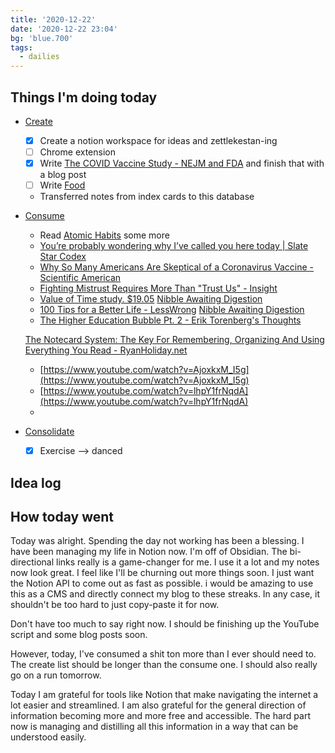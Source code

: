```yaml
---
title: '2020-12-22'
date: '2020-12-22 23:04'
bg: 'blue.700'
tags:
  - dailies
---
```


## Things I'm doing today

- [Create](https://www.notion.so/Create-4084eb80e7fa41fa8a2d8a0e22468726)

  - [x] Create a notion workspace for ideas and zettlekestan-ing
  - [ ] Chrome extension
  - [x] Write [The COVID Vaccine Study - NEJM and FDA](https://www.notion.so/The-COVID-Vaccine-Study-NEJM-and-FDA-4bb05b712b054f45ba95b1191908961d) and finish that with a blog post
  - [ ] Write [Food](https://www.notion.so/Food-5c88af27efb54097b67efa2393420840)
  - Transferred notes from index cards to this database

- [Consume](https://www.notion.so/Consume-f96a157a87cd4017b22ea65893616caf)

  - Read [Atomic Habits](https://www.notion.so/Atomic-Habits-d400e979d4214e89a2f206b3b7b70d30) some more
  - [You’re probably wondering why I’ve called you here today | Slate Star Codex](https://www.notion.so/You-re-probably-wondering-why-I-ve-called-you-here-today-Slate-Star-Codex-61764db5a98a4d84aabb1c610b479d19)
  - [Why So Many Americans Are Skeptical of a Coronavirus Vaccine - Scientific American](https://www.notion.so/Why-So-Many-Americans-Are-Skeptical-of-a-Coronavirus-Vaccine-Scientific-American-178460a4201d445d90fd79957c326bee)
  - [Fighting Mistrust Requires More Than "Trust Us" - Insight](https://www.notion.so/Fighting-Mistrust-Requires-More-Than-Trust-Us-Insight-9c6db02665d6418ea91938dcc87287dd)
  - [Value of Time study. \$19.05](https://www.notion.so/Value-of-Time-study-19-05-c8061f2e9f4744bb82a28f15a853197a) [Nibble Awaiting Digestion](https://www.notion.so/Nibble-Awaiting-Digestion-670c36f85a424b4e8677d26c988c5cce)
  - [100 Tips for a Better Life - LessWrong](https://www.notion.so/100-Tips-for-a-Better-Life-LessWrong-854d07386eec40bc9b1b3422adabdf15) [Nibble Awaiting Digestion](https://www.notion.so/Nibble-Awaiting-Digestion-670c36f85a424b4e8677d26c988c5cce)
  - [The Higher Education Bubble Pt. 2 - Erik Torenberg's Thoughts](https://www.notion.so/The-Higher-Education-Bubble-Pt-2-Erik-Torenberg-s-Thoughts-95e22e1dcc9e4b7289900a1e0a59235d)

  [The Notecard System: The Key For Remembering, Organizing And Using Everything You Read - RyanHoliday.net](https://ryanholiday.net/the-notecard-system-the-key-for-remembering-organizing-and-using-everything-you-read/)

  - [https://www.youtube.com/watch?v=AjoxkxM_I5g](https://www.youtube.com/watch?v=AjoxkxM_I5g)
  - [https://www.youtube.com/watch?v=lhpY1frNqdA](https://www.youtube.com/watch?v=lhpY1frNqdA)
  -

- [Consolidate](https://www.notion.so/Consolidate-5a967b217d2647cd9a3a8379ed4cb54e)
  - [x] Exercise —> danced

## Idea log

## How today went

Today was alright. Spending the day not working has been a blessing. I have been managing my life in Notion now. I'm off of Obsidian. The bi-directional links really is a game-changer for me. I use it a lot and my notes now look great. I feel like I'll be churning out more things soon. I just want the Notion API to come out as fast as possible. i would be amazing to use this as a CMS and directly connect my blog to these streaks. In any case, it shouldn't be too hard to just copy-paste it for now.

Don't have too much to say right now. I should be finishing up the YouTube script and some blog posts soon.

However, today, I've consumed a shit ton more than I ever should need to. The create list should be longer than the consume one. I should also really go on a run tomorrow.

Today I am grateful for tools like Notion that make navigating the internet a lot easier and streamlined. I am also grateful for the general direction of information becoming more and more free and accessible. The hard part now is managing and distilling all this information in a way that can be understood easily.
